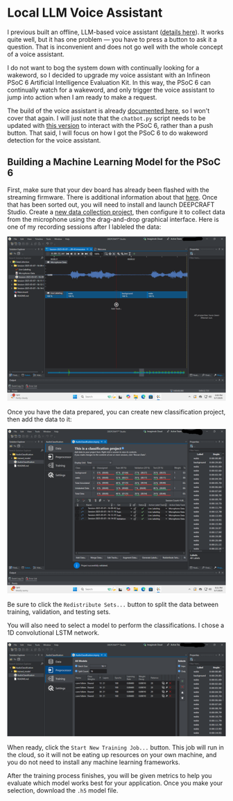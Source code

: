 # Local LLM Voice Assistant

I previous built an offline, LLM-based voice assistant ([details here](https://github.com/nickbild/local_llm_assistant)). It works quite well, but it has one problem — you have to press a button to ask it a question. That is inconvenient and does not go well with the whole concept of a voice assistant.

I do not want to bog the system down with continually looking for a wakeword, so I decided to upgrade my voice assistant with an Infineon PSoC 6 Artificial Intelligence Evaluation Kit. In this way, the PSoC 6 can continually watch for a wakeword, and only trigger the voice assistant to jump into action when I am ready to make a request.

The build of the voice assistant is already [documented here](https://github.com/nickbild/local_llm_assistant), so I won't cover that again. I will just note that the `chatbot.py` script needs to be updated with [this version](https://github.com/nickbild/psoc6_voice_assistant/blob/main/chatbot.py) to interact with the PSoC 6, rather than a push button. That said, I will focus on how I got the PSoC 6 to do wakeword detection for the voice assistant.

## Building a Machine Learning Model for the PSoC 6

First, make sure that your dev board has already been flashed with the streaming firmware. There is additional information about that [here](https://developer.imagimob.com/getting-started/infineon-ai-evaluation-kit). Once that has been sorted out, you will need to install and launch DEEPCRAFT Studio. Create a [new data collection project](https://developer.imagimob.com/data-preparation/data-collection/data-collection-using-new-streaming-firmware), then configure it to collect data from the microphone using the drag-and-drop graphical interface. Here is one of my recording sessions after I lableled the data:

![](https://raw.githubusercontent.com/nickbild/psoc6_voice_assistant/refs/heads/main/media/data_collection.png)

Once you have the data prepared, you can create new classification project, then add the data to it:

![](https://raw.githubusercontent.com/nickbild/psoc6_voice_assistant/refs/heads/main/media/add_data.png)

Be sure to click the `Redistribute Sets...` button to split the data between training, validation, and testing sets.

You will also need to select a model to perform the classifications. I chose a 1D convolutional LSTM network.

![](https://raw.githubusercontent.com/nickbild/psoc6_voice_assistant/refs/heads/main/media/model.png)

When ready, click the `Start New Training Job...` button. This job will run in the cloud, so it will not be eating up resources on your own machine, and you do not need to install any machine learning frameworks.

After the training process finishes, you will be given metrics to help you evaluate which model works best for your application. Once you make your selection, download the `.h5` model file.